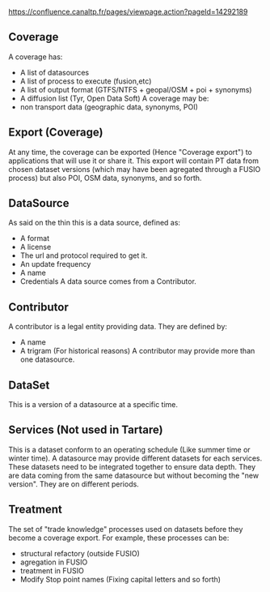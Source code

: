 https://confluence.canaltp.fr/pages/viewpage.action?pageId=14292189


## Coverage
A coverage has:
  * A list of datasources
  * A list of process to execute (fusion,etc)
  * A list of output format (GTFS/NTFS + geopal/OSM + poi + synonyms)
  * A diffusion list (Tyr, Open Data Soft)
A coverage may be:
  * non transport data (geographic data, synonyms, POI)
  

## Export (Coverage)
At any time, the coverage can be exported (Hence "Coverage export") to applications that will use it or share it.
This export will contain PT data from chosen dataset versions (which may have been agregated through a FUSIO process) but also POI, OSM data, synonyms, and so forth.


## DataSource
As said on the thin this is a data source, defined as:
  * A format
  * A license
  * The url and protocol required to get it.
  * An update frequency
  * A name
  * Credentials
A data source comes from a Contributor.


## Contributor
A contributor is a legal entity providing data. 
They are defined by:
  * A name
  * A trigram (For historical reasons)
A contributor may provide more than one datasource.

## DataSet
This is a version of a datasource at a specific time.

## Services (Not used in Tartare)
This is a dataset conform to an operating schedule (Like summer time or winter time).
A datasource may provide different datasets for each services. These datasets need to be integrated together to ensure data depth.
They are data coming from the same datasource but without becoming the "new version". They are on different periods.

## Treatment
The set of "trade knowledge" processes used on datasets before they become a coverage export.
For example, these processes can be:
  * structural refactory (outside FUSIO)
  * agregation in FUSIO
  * treatment in FUSIO
  * Modify Stop point names (Fixing capital letters and so forth)

